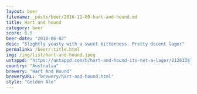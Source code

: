 ```yaml
---
layout: beer
filename: _posts/beer/2016-11-09-hart-and-hound.md
title: Hart and hound
category: beer
score: 6.5
beer-date: "2018-06-02"
desc: "Slightly yeasty with a sweet bitterness. Pretty decent lager"
permalink: /beer/:title.html
img: /img/list/hart-and-hound.jpeg
untappd: "https://untappd.com/b/hart-and-hound-its-not-a-lager/2126138"
country: "Australia"
brewery: "Hart And Hound"
breweryURL: "brewery/hart-and-hound.html"
style: "Golden Ale"
---
```


